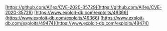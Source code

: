 [https://github.com/Al1ex/CVE-2020-35729](https://github.com/Al1ex/CVE-2020-35729)
[https://www.exploit-db.com/exploits/49366](https://www.exploit-db.com/exploits/49366)
[https://www.exploit-db.com/exploits/49474](https://www.exploit-db.com/exploits/49474)
